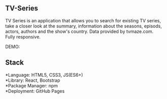 ## TV-Series

TV Series is an application that allows you to search for existing TV series, take a closer look at the summary, information about the seasons, episods, actors, authors and the show's country. Data provided by tvmaze.com. <br/> Fully responsive.

DEMO:

## Stack

*Language: HTML5, CSS3, JS(ES6+) <br/>
*Library: React, Bootstrap <br/>
*Package Manager: npm <br/>
*Deployment: GitHub Pages
